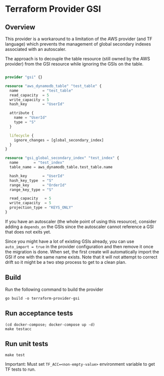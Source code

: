 # Terraform Provider GSI

## Overview

This provider is a workaround to a limitation of the AWS provider (and TF language) which prevents the management of global secondary indexes associated with an autoscaler.

The approach is to decouple the table resource (still owned by the AWS provider) from the GSI resource while ignoring the GSIs on the table.

```terraform

provider "gsi" {}

resource "aws_dynamodb_table" "test_table" {
  name           = "test_table"
  read_capacity  = 5
  write_capacity = 5
  hash_key       = "UserId"

  attribute {
    name = "UserId"
    type = "S"
  }

  lifecycle {
    ignore_changes = [global_secondary_index]
  }
}

resource "gsi_global_secondary_index" "test_index" {
  name       = "test_index"
  table_name = aws_dynamodb_table.test_table.name

  hash_key       = "UserId"
  hash_key_type  = "S"
  range_key      = "OrderId"
  range_key_type = "S"

  read_capacity   = 5
  write_capacity  = 5
  projection_type = "KEYS_ONLY"
}
```

If you have an autoscaler (the whole point of using this resource), consider adding a `depends_on` the GSIs since the autoscaler cannot reference a GSI that does not exits yet.

Since you might have a lot of existing GSIs already, you can use `auto_import = true` in the provider configuration and then remove it once the migration is done. When set, the first create will automatically import the GSI if one with the same name exists. Note that it will not attempt to correct drift so it might be a two step process to get to a clean plan.

## Build

Run the following command to build the provider

```shell
go build -o terraform-provider-gsi
```

## Run acceptance tests

```shell
(cd docker-compose; docker-compose up -d)
make testacc
```

## Run unit tests
```shell
make test
```

Important: Must set `TF_ACC=<non-empty-value>` environment variable to get TF tests to run.
